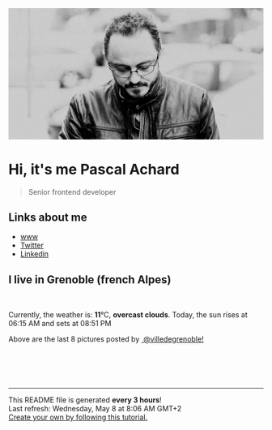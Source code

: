 ![Pascal Achard](./images/photo-pascal-achard.jpg)
# Hi, it's me Pascal Achard
> Senior frontend developer

## Links about me
- [www](https://www.pascal-achard.com)
- [Twitter](https://twitter.com/botmaster)
- [Linkedin](http://www.linkedin.com/in/pascal-achard)


## I live in Grenoble (french Alpes)
<img src="https://openweathermap.org/img/wn/04d@2x.png" alt="">

Currently, the weather is: **11**°C, **overcast clouds**.
Today, the sun rises at 06:15 AM and sets at 08:51 PM

Above are the last 8 pictures posted by <a href="https://www.instagram.com/villedegrenoble/" target="_blank"><img alt="" src="https://upload.wikimedia.org/wikipedia/commons/thumb/e/e7/Instagram_logo_2016.svg/1024px-Instagram_logo_2016.svg.png" width="20"/> @villedegrenoble!</a>

<p style="display: flex; flex-wrap: wrap; gap: 20px;">
        <img src="https://cdn1.picuki.com/hosted-by-instagram/q/0exhNuNYnjBGZDHIdN5WmL9I2PwkAQ9OKfhSQ7e71yJjMBhsLH6QvJA0mpCj4yRwKg5lHDeVeSBk4IouWVxXDFYVPUDeQLGASz5U66ubXOul21pj9p5nlrg3JXAaY36s9sEpVmbBBCxWFOkXULjh7uZE+OXqbjYbpzOaNKpDmG4CsPygS7Y4wIEn3afU1XT2vdBhPGseolQyLBlm8oWclTQJY%7C%7Czkb8d6trV2QaUNh4kD4ur4yXf1QCMsdW8wETKcvoWPkesXwxzmdwo7+nX6FvltaXMQgmq0vxVsioAau5KbZZdE7NsJ5qv5WmEiEnVD9SMolZCwygLiWTGqj1Rw4kHy4%7C%7CWycfx78dilY%7C%7CyVCIu58wDGTIbHFpV4aS4DE8PEeg+PK9emVJFdmoBeG8lajg2t3jC7I5+h1EdEEC8d2zPNA5ctFavO54n9plaWvTONnxQylJHjeeAJnAg=.jpeg" alt="" width="200"/>
        <img src="https://cdn1.picuki.com/hosted-by-instagram/q/0exhNuNYnjBGZDHIdN5WmL9I2PwkAQ9OKfhSQ7e71yJjMBhsLH6QvJA0mpCl6yRxIwVgFDeSYztj7I0sV15VAz19OkDWSLWNTD1X762ZUe3N0TVj9JRokLo9KXQcZnSr9ssqOzjYMTIfQeoEH%7C%7Cbx7a8Koru5A2MGo1zRMrBC0GAG4fy3UPI7mslm3ayEv0Pxto0%7C%7CNylL9XkgKQcuq9jM+GhHDbr2PM86o6N0QrlChMIRrdDgmBq7EHl3Kj4uUQ+RubTOl+1eswLgTQAx0HupcqYKeEcwl1Kc5xAnnqRojYGvaaxC6K874bf2bUcmfipopBYzx9no0SrKV2Oo3EtX%7C%7CGvW2+6caNN0i5%7C%7CVPd65ZMHH6BDZQLvZDpR4bGAgMbmFdxqPBLvkSstalNwCSb5B3wPloDmccpPfjkYiBxtehjncG5shZcSq%7C%7CJD05HiD0W+XuTIIlOihSeIL7G11%7C%7C8i13DlaP3PDWJ4Zb2TziHV6VOFOcoHbl5qJM+oRHUdR.jpeg" alt="" width="200"/>
        <img src="https://cdn1.picuki.com/hosted-by-instagram/q/0exhNuNYnjBGZDHIdN5WmL9I2PwkAQ9OKfhSQ7e71yJjMBhsLH6QvJA0mpCj4yRwKg5lHDeVeSBk54wiU15ZCFEVNEXZSLyORDtc7qmYVO+lvDJu95NinL82KHcdZnOo8sAqVQmYdSgIGaYDG7uo%7C%7CesJ+fLrcjMFpC2XNLYT9zJBpY6uSKVKz8B1pJ2Jg3Tt%7C%7C9k4Ki5e82wzJURmpNTfvGhYEaW+NMB166d1RbMCxMkA%7C%7C6nRlSaHEmw+Jj8uRHagtIj+kOYA2AS4ZWdrzGu3aq8SHhsVr0O8kCx8lKoezoCmOdBM9s9psvDAbkcmfk0tpBdszcPwwmXCYD35j3xzxUOA5IHhIcweqpDnM+mPT4j5yCXBPLP4M7JjcVAMVcn0clzwEay+C%7C%7CxKxaJuWvdLigjjoyWbIZHRmix%7C%7CBwpZijDWVJAjFqnL.jpeg" alt="" width="200"/>
        <img src="https://cdn1.picuki.com/hosted-by-instagram/q/0exhNuNYnjBGZDHIdN5WmL9I2PwkAQ9OKfhSQ7e71yJjMBhsLH6QvJA0mpCj4yRwKg5lHDeVeSBk54wiVVpXDlEVPUXYQLSOTzpW56WdVu+i21pu9JFnlr0wKHEYZXeu%7C%7C8clV2XABCxWCfwSH%7C%7CTm6qsarLiqcWxF8VzHN7Et22AG4dvyDPJK2ZlwrPLfxnTr6Ls5MGBD%7C%7CHg1JU46o9CUrDMPSqaif586o692CLEOicMLpeHrj2OHH24VeG9qSmHP4s3+ke08iivrKW0Oz0ivXbMSOmI3sAKwmQA2lKk%7C%7Ckqnycohp1KMZnpGGTzYQfU1KhjUok5e%7C%7CynSAPSag2HxRwmPbx4y6d+d7i4%7C%7Cdd965ZMzHxhiUQ7v3A5VocCgiJMXPfliZc9HzVOwXxMZMH%7C%7CoZmgvz%7C%7Cw7gJODL%7C%7CRVVBQB4oQPZJ8tZSvWa4riV1V3VtTXemi5ohMWVY5lPwBMKq%7C%7COd5zBzVk+QNI5APmmAjwRyN%7C%7C0TIfj3kJ3reOFGFUsFbdxH%7C%7CA==.jpeg" alt="" width="200"/>
        <img src="https://cdn1.picuki.com/hosted-by-instagram/q/0exhNuNYnjBGZDHIdN5WmL9I2PwkAQ9OKfhSQ7e71yJjMBhsLH6QvJA0mpCl6yRxIwVgFDeSYztj4o4vUVRVCz19OkHeQLCITzZV6qWdUurN0jdm8J5ok7o2KHUabXaq%7C%7C8ctUgmYdSgIGaYDG7uo%7C%7CeIJ+OXmaD4brjeaZdsW2yIfu9OjZ6ckn64ztPbXmB2xu8IOKj51+n98LUc7ttzduDsHEvL5N9gm9+wmCLECi4kD6ezqlWu2FHlsRGB9KDOertaQz7dFui3rSzow+DzwSowNAmoUh3CfvCdmuaI4j6CIHrRpzLg9ta2KbUk2Dm87sDVPsbWc0SDOaj3+khYUymfswbKyevsZrZDpeN6HeIrG+BjXQ6vVR5ZocGAiCveHfUXpN9ixQpt909hrUqoA1BO28wTqOeWy0xssVGV1ojKpVYN4Za2s4rmBx23xkQWFgSA8n+OefYZryktX89LAwxMvYHvzKfxLCRzP+BYtF4MWJ+qYuM7xO659RhA4LYAX9zmJ1MAMdg==.jpeg" alt="" width="200"/>
        <img src="https://cdn1.picuki.com/hosted-by-instagram/q/0exhNuNYnjBGZDHIdN5WmL9I2PwkAQ9OKftSQ7e71yJjMBhsLH6QvJA0mpCj4yRwKg5lHDeVeSBk4IsqUVxRDlsVOEDZTLWITjlU76ifV+envDJh8Zdnk7wzJX0YZHSv9covV2+pNWwPG%7C%7CsAULjh7uZDu7%7C%7CzNnZSyWaRMdsBnmICqZXwCJ1mwsFusvrBv0Xm1IwleTRE4X8gI1spr5Pcoz8cDqa9YIByq6A5QLUPjslL5er63Rq2ElIpenojRmDO%7C%7CLTPnNEMjSC1bjk52liiX4IWYm0v1l6VoREXnLQ6t7TkMYlghN8XgPHUHHElfk1KhlJtk5bgwG6YLmmu4EBTwGjW%7C%7Cbi0a6MLvLihCteWTPXN%7C%7CTbvSoCMO59tDFUrA+b7chqPBLDlI4YL24hMHq8Dghi6+FvtJI%7C%7CV2jd3PTF9m2yTG5l1a9CkypCpyl%7C%7C7iweZlV4%7C%7Cv8aaeL96zGhT%7C%7CpO6sVVTW0nRQ8dKZmKAjQAERIxmN4HGnaHHYuwfEBFUa91F.jpeg" alt="" width="200"/>
        <img src="https://cdn1.picuki.com/hosted-by-instagram/q/0exhNuNYnjBGZDHIdN5WmL9I2PwkAQ9OKfhSQ7e71yJjMBhsLH6QvJA0mpCl6yRxIwVgFDeSYztj4ogjUVtSCz19OkfXSrSMTj1S76WaUu%7C%7CN1Dxk85Fmkbo3LXcbZnCt%7C%7CsArVQmYdSgIGaYDG7uo+qhT5aGuO1lQpTb9d7JGmC4E5ZObS6olhMF4pJ2Jg3Tt%7C%7C9k4Ki5e82wzJURmpNTfvGhYEaW+NMB166d1RbMCxMkA%7C%7C6nRlSaHEmw+Jj8uR3agtIj+kOYA2BrqRxEC7luhEpBrHhsVr0O8kQ4ztaAKzoCmOdBM9s9psvDAbUcmfk0tpBdszcPwwmXEb1+q3kBaxl%7C%7CYx6rsX+QL97rUAKezce7+4Sv5d5%7C%7C6LehheXFdLeuTAHuZc9H4VYValYkYUa0I2FbooFaCVbbQzBVhJjZgggy6ActYZdqc0Ze+0FjF1W+i9igYocueWrtIyU9c38yv8DBybjrJAJUZbWCG%7C%7CQJ7NJh%7C%7Cf733jZfQNrBAG0ZTaA==.jpeg" alt="" width="200"/>
        <img src="https://cdn1.picuki.com/hosted-by-instagram/q/0exhNuNYnjBGZDHIdN5WmL9I2PwkAQ9OKfhSQ7e71yJjMBhsLH6QvJA0mpCj4yRwKg5lHDeVeSBk4IsjWF1QCVMVP0PaTbGBST9W6KyaUuigvDFh%7C%7CJZkkbk9Ln0WZXOn88EuUWWpNWwSDv5PHL%7C%7Clo7gX5v%7C%7CsbCgEpjuSKrVCkGZTjse3TO9%7C%7C2pYf5%7C%7CHSv1izv9QpcmkazXgpdAd4+pvlpDk1VOCtO8BnsaBwVLYBxMEM7vm8yWjpX2skeiB4FTObtMXPmvpFui3rSzY57zz2F%7C%7Cl9EEIdvlqztEtpv7opkZ2uOotpjc9vuo7BS04+WGA5l1JrlJngtgz8OWP5yGFz4kHyhLCycKNx68C2KvvABYvW7Sfjd5jNAp1cfChcGfnEYg7Jdt2TEsdzjIdlBep%7C%7C0mfg8T6pXr%7C%7Cb0TpkBi0ThHKECc8mFa65lPuHpzHvjD6xsw4%7C%7CzZS5KOYIng==.jpeg" alt="" width="200"/>
</p>

------------
<p>This README file is generated <b>every 3 hours</b>!
    <br />Last refresh: Wednesday, May 8 at 8:06 AM GMT+2
    <br /><a href="https://medium.com/@th.guibert/how-to-create-a-self-updating-readme-md-for-your-github-profile-f8b05744ca91">Create your own by following this tutorial.</a>
</p>
<p><a href="https://github.com/botmaster/botmaster/actions/workflows/main.yaml"><img alt="" src="https://github.com/botmaster/botmaster/actions/workflows/main.yaml/badge.svg" /></a></p>

